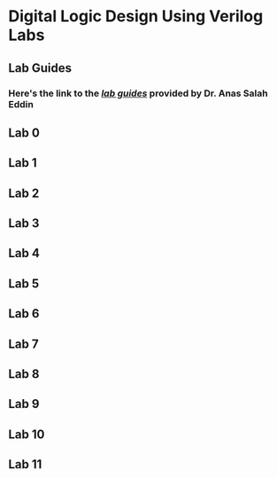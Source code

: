 # Digital Logic Design Using Verilog Labs
## Lab Guides
### Here's the link to the [*lab guides*](https://github.com/aseddin/3300L_lab_guides) provided by Dr. Anas Salah Eddin

## Lab 0

## Lab 1

## Lab 2

## Lab 3

## Lab 4

## Lab 5

## Lab 6

## Lab 7

## Lab 8

## Lab 9

## Lab 10

## Lab 11

